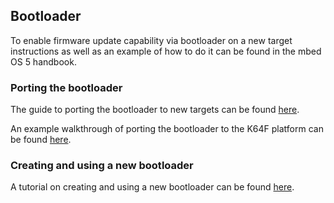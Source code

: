 ## Bootloader

To enable firmware update capability via bootloader on a new target instructions as well as an example of how to do it can be found in the mbed OS 5 handbook.

### Porting the bootloader

The guide to porting the bootloader to new targets can be found [here](https://cloud.mbed.com/docs/current/porting/porting-the-update-client.html).

An example walkthrough of porting the bootloader to the K64F platform can be found [here](https://cloud.mbed.com/docs/current/porting/update-k64f-port.html).

### Creating and using a new bootloader

A tutorial on creating and using a new bootloader can be found [here](https://os.mbed.com/docs/latest/tutorials/bootloader.html).
